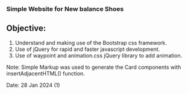### Simple Website for New balance Shoes

## Objective:

1. Understand and making use of the Bootstrap css framework.
2. Use of jQuery for rapid and faster javascript development.
3. Use of waypoint and animation.css jQuery library to add animation.

Note: Simple Markup was used to generate the Card components with insertAdjacentHTML() function.

Date: 28 Jan 2024 (1)
